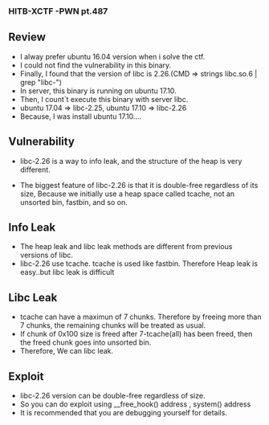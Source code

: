 ### HITB-XCTF -PWN pt.487

## Review
* I alway prefer ubuntu 16.04 version when i solve the ctf.
* I could not find the vulnerability in this binary.
* Finally, I found that the version of libc is 2.26.(CMD => strings libc.so.6 | grep "libc-")
* In server, this binary is running on ubuntu 17.10.
* Then, I count`t execute this binary with server libc.
* ubuntu 17.04 => libc-2.25, ubuntu 17.10 => libc-2.26
* Because, I was install ubuntu 17.10....

## Vulnerability
* libc-2.26 is a way to info leak, and the structure of the heap is very different.

* The biggest feature of libc-2.26 is that it is double-free regardless of its size, Because we initially use a heap space called tcache, not an unsorted bin, fastbin, and so on.

## Info Leak

* The heap leak and libc leak methods are different from previous versions of libc.
* libc-2.26 use tcache. tcache is used like fastbin. Therefore Heap leak is easy..but libc leak is difficult

## Libc Leak

* tcache can have a maximun of 7 chunks. Therefore by freeing more than 7 chunks, the remaining chunks will be treated as usual.
* If chunk of 0x100 size is freed after 7-tcache(all) has been freed, then the freed chunk goes into unsorted bin.
* Therefore, We can libc leak.

## Exploit 

* libc-2.26 version can be double-free regardless of size.
* So you can do exploit using __free_hook() address , system() address 
* It is recommended that you are debugging yourself for details.
